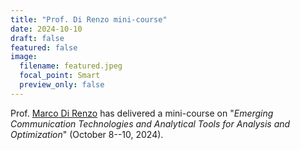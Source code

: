 ```yaml
---
title: "Prof. Di Renzo mini-course"
date: 2024-10-10
draft: false
featured: false
image:
  filename: featured.jpeg
  focal_point: Smart
  preview_only: false
---
```

Prof. [Marco Di Renzo](https://scholar.google.com/citations?user=5dRt0OoAAAAJ&hl=en) has delivered a mini-course on "*Emerging Communication Technologies and Analytical Tools for Analysis and Optimization*" (October 8--10, 2024).